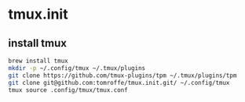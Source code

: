 # tmux.init

## install tmux

```bash
brew install tmux
mkdir -p ~/.config/tmux ~/.tmux/plugins
git clone https://github.com/tmux-plugins/tpm ~/.tmux/plugins/tpm
git clone git@github.com:tomroffe/tmux.init.git/ ~/.config/tmux
tmux source .config/tmux/tmux.conf

```
